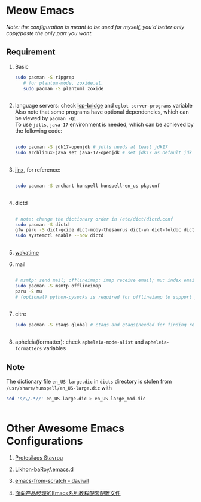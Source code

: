 # Meow Emacs

*Note: the configuration is meant to be used for myself, you'd better
only copy/paste the only part you want.*

## Requirement

1.  Basic

    ``` bash
    sudo pacman -S ripgrep
       # for plantum-mode, zoxide.el, 
       sudo pacman -S plantuml zoxide  
       
    ```

2.  language servers: check
    [lsp-bridge](https://github.com/manateelazycat/lsp-bridge) and
    `eglot-server-programs` variable\
    Also note that some programs have optional dependencies, which can
    be viewed by `pacman -Qi`.\
    To use `jdtls`, `java-17` environment is needed, which can be
    achieved by the following code:

    ``` bash

    sudo pacman -S jdk17-openjdk # jdtls needs at least jdk17
    sudo archlinux-java set java-17-openjdk # set jdk17 as default jdk
       
    ```

3.  [jinx](https://github.com/minad/jinx?tab=readme-ov-file#installation),
    for reference:

    ``` bash

    sudo pacman -S enchant hunspell hunspell-en_us pkgconf
       
    ```

4.  dictd

    ``` bash

    # note: change the dictionary order in /etc/dict/dictd.conf
    sudo pacman -S dictd
    gfw paru -S dict-gcide dict-moby-thesaurus dict-wn dict-foldoc dict-devils
    sudo systemctl enable --now dictd
       
    ```

5.  [wakatime](https://wakatime.com/emacs)

6.  mail

    ``` bash

    # msmtp: send mail; offlineimap: imap receive email; mu: index email and provide mu4e package for email
    sudo pacman -S msmtp offlineimap
    paru -S mu
    # (optional) python-pysocks is required for offlineiamp to support proxy, but now I use `dae` to achieve transparent proxy
       
    ```

7.  citre

    ``` bash
    sudo pacman -S ctags global # ctags and gtags(needed for finding reference)
       
    ```

8.  apheleia(formatter): check `apheleia-mode-alist` and
    `apheleia-formatters` variables

## Note

The dictionary file `en_US-large.dic` in `dicts` directory is stolen
from `/usr/share/hunspell/en_US-large.dic` with

``` bash
sed 's/\/.*//' en_US-large.dic > en_US-large_mod.dic
    
```

# Other Awesome Emacs Configurations

1.  [Protesilaos Stavrou](https://protesilaos.com/emacs/dotemacs)

2.  [Likhon-baRoy/.emacs.d](Likhon-baRoy/.emacs.d)

3.  [emacs-from-scratch -
    daviwil](https://github.com/daviwil/emacs-from-scratch)

4.  [面向产品经理的Emacs系列教程配套配置文件](面向产品经理的Emacs系列教程配套配置文件)

